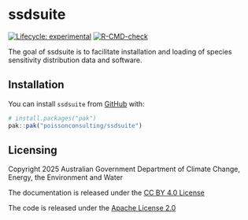
<!-- README.md is generated from README.Rmd. Please edit that file -->

# ssdsuite

<!-- badges: start -->

[![Lifecycle:
experimental](https://img.shields.io/badge/lifecycle-experimental-orange.svg)](https://lifecycle.r-lib.org/articles/stages.html#experimental)
[![R-CMD-check](https://github.com/poissonconsulting/ssdsuite/actions/workflows/R-CMD-check.yaml/badge.svg)](https://github.com/poissonconsulting/ssdsuite/actions/workflows/R-CMD-check.yaml)
<!-- badges: end -->

The goal of ssdsuite is to facilitate installation and loading of
species sensitivity distribution data and software.

## Installation

You can install `ssdsuite` from [GitHub](https://github.com/) with:

``` r
# install.packages("pak")
pak::pak("poissonconsulting/ssdsuite")
```

## Licensing

Copyright 2025 Australian Government Department of Climate Change,
Energy, the Environment and Water  

The documentation is released under the [CC BY 4.0
License](https://creativecommons.org/licenses/by/4.0/)

The code is released under the [Apache License
2.0](https://www.apache.org/licenses/LICENSE-2.0)
